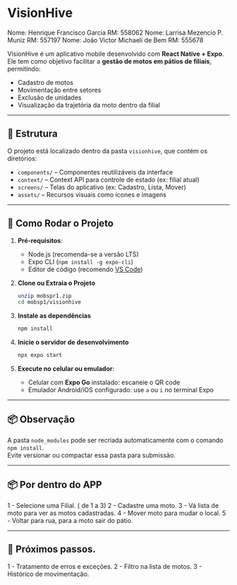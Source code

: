 # VisionHive

Nome: Henrique Francisco Garcia RM: 558062
Nome: Larrisa Mezencio P. Muniz RM: 557197
Nome: João Victor Michaeli de Bem RM: 555678

VisionHive é um aplicativo mobile desenvolvido com **React Native + Expo**.  
Ele tem como objetivo facilitar a **gestão de motos em pátios de filiais**, permitindo:

- Cadastro de motos
- Movimentação entre setores
- Exclusão de unidades
- Visualização da trajetória da moto dentro da filial

---

## 📁 Estrutura

O projeto está localizado dentro da pasta `visionhive`, que contém os diretórios:

- `components/` – Componentes reutilizáveis da interface
- `context/` – Context API para controle de estado (ex: filial atual)
- `screens/` – Telas do aplicativo (ex: Cadastro, Lista, Mover)
- `assets/` – Recursos visuais como ícones e imagens

---

## 🚀 Como Rodar o Projeto

1. **Pré-requisitos**:

   - Node.js (recomenda-se a versão LTS)
   - Expo CLI (`npm install -g expo-cli`)
   - Editor de código (recomendo [VS Code](https://code.visualstudio.com/))

2. **Clone ou Extraia o Projeto**

   ```bash
   unzip mobspr1.zip
   cd mobsp1/visionhive
   ```

3. **Instale as dependências**

   ```bash
   npm install
   ```

4. **Inicie o servidor de desenvolvimento**

   ```bash
   npx expo start
   ```

5. **Execute no celular ou emulador**:
   - Celular com **Expo Go** instalado: escaneie o QR code
   - Emulador Android/iOS configurado: use `a` ou `i` no terminal Expo

---

## 📦 Observação

A pasta `node_modules` pode ser recriada automaticamente com o comando `npm install`.  
Evite versionar ou compactar essa pasta para submissão.

---

## 📦 Por dentro do APP

1 - Selecione uma Filial. ( de 1 a 3)
2 - Cadastre uma moto.
3 - Vá lista de moto para ver as motos cadastradas.
4 - Mover moto para mudar o local.
5 - Voltar para rua, para a moto sair do pátio.

---

## 🚀 Próximos passos.

1 - Tratamento de erros e exceções.
2 - Filtro na lista de motos.
3 - Histórico de movimentação.
